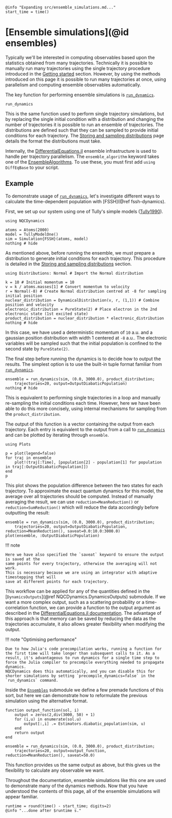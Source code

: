 ```@setup logging
@info "Expanding src/ensemble_simulations.md..."
start_time = time()
```
# [Ensemble simulations](@id ensembles)

Typically we'll be interested in computing observables based upon the statistics
obtained from many trajectories.
Technically it is possible to manually run many trajectories using the single trajectory
procedure introduced in the [Getting started](@ref) section.
However, by using the methods introduced on this page it is possible to run many trajectories
at once, using parallelism and computing ensemble observables automatically.

The key function for performing ensemble simulations is [`run_dynamics`](@ref).

```@docs
run_dynamics
```

This is the same function used to perform single trajectory simulations, but by replacing the single initial condition with a distribution
and changing the number of trajectories it is possible to run an ensemble of trajectories.
The distributions are defined such that they can be sampled to provide initial conditions for each trajectory.
The [Storing and sampling distributions](@ref) page details the format the distributions must take.

Internally, the [DifferentialEquations.jl](https://diffeq.sciml.ai/stable/features/ensemble/#Performing-an-Ensemble-Simulation)
ensemble infrastructure is used to handle per trajectory parallelism.
The `ensemble_algorithm` keyword takes one of the [EnsembleAlgorithms](https://diffeq.sciml.ai/stable/features/ensemble/#EnsembleAlgorithms).
To use these, you must first add `using DiffEqBase` to your script.

## Example

To demonstrate usage of [`run_dynamics`](@ref), let's investigate different ways to calculate the time-dependent population
with [FSSH](@ref fssh-dynamics).

First, we set up our system using one of Tully's simple models ([Tully1990](@cite)).
```@example ensemble
using NQCDynamics

atoms = Atoms(2000)
model = TullyModelOne()
sim = Simulation{FSSH}(atoms, model)
nothing # hide
```

As mentioned above, before running the ensemble, we must prepare a distribution to generate
initial conditions for each trajectory.
This procedure is detailed in the [Storing and sampling distributions](@ref) section.
```@example ensemble
using Distributions: Normal # Import the Normal distribution

k = 10 # Initial momentum = 10
v = k / atoms.masses[1] # Convert momentum to velocity
r = Normal(-8) # Create Normal distribution centred at -8 for sampling initial position
nuclear_distribution = DynamicalDistribution(v, r, (1,1)) # Combine position and velocity
electronic_distribution = PureState(2) # Place electron in the 2nd electronic state (1st excited state)
product_distribution = nuclear_distribution * electronic_distribution
nothing # hide
```
In this case, we have used a deterministic momentum of ``10`` a.u. and a
gaussian position distribution with width 1 centered at ``-8`` a.u..
The electronic variables will be sampled such that the initial population is confined
to the second state by `PureState(2)`.

The final step before running the dynamics is to decide how to output the results.
The simplest option is to use the built-in tuple format familiar from [`run_dynamics`](@ref).
```@example ensemble
ensemble = run_dynamics(sim, (0.0, 3000.0), product_distribution;
    trajectories=20, output=OutputDiabaticPopulation)
nothing # hide
```
This is equivalent to performing single trajectories in a loop and manually re-sampling the initial conditions each time.
However, here we have been able to do this more concisely, using internal mechanisms for sampling from the `product_distribution`.

The output of this function is a vector containing the output from each trajectory.
Each entry is equivalent to the output from a call to [`run_dynamics`](@ref) and 
can be plotted by iterating through `ensemble`.
```@example ensemble
using Plots

p = plot(legend=false)
for traj in ensemble
    plot!(traj[:Time], [population[2] - population[1] for population in traj[:OutputDiabaticPopulation]])
end
p
```
This plot shows the population difference between the two states for each trajectory.
To approximate the exact quantum dynamics for this model, the average over all trajectories should be computed.
Instead of manually averaging the result, we can use `reduction=MeanReduction()` or `reduction=SumReduction()`
which will reduce the data accordingly before outputting the result:
```@example ensemble
ensemble = run_dynamics(sim, (0.0, 3000.0), product_distribution;
    trajectories=20, output=OutputDiabaticPopulation, reduction=MeanReduction(), saveat=0.0:10.0:3000.0)
plot(ensemble, :OutputDiabaticPopulation)
```

!!! note

    Here we have also specified the `saveat` keyword to ensure the output is saved at the
    same points for every trajectory, otherwise the averaging will not work.
    This is necessary because we are using an integrator with adaptive timestepping that will
    save at different points for each trajectory.

This workflow can be applied for any of the quantities defined in the [`DynamicsOutputs`](@ref NQCDynamics.DynamicsOutputs) submodule.
If we want a more complex output, such as a scattering probability or a time-correlation function,
we can provide a function to the output argument as described in the
[DifferentialEquations.jl documentation](https://diffeq.sciml.ai/stable/features/ensemble/#Building-a-Problem).
The advantage of this approach is that memory can be saved by reducing the data as the trajectories accumulate,
it also allows greater flexibility when modifying the output.

!!! note "Optimising performance"

    Due to how Julia's code precompilation works, running a function for the first time will take longer than subsequent calls to it. As a result, it's advantageous to run dynamics for a single time step to 
    force the Julia compiler to precompile everything needed to propagate dynamics. 
    NQCDynamics does this automatically, and you can disable this for shorter simulations by setting `precompile_dynamics=false` in the `run_dynamics` command. 

Inside the [`Ensembles`](@ref) submodule we define a few premade functions of this sort, but here
we can demonstrate how to reformulate the previous simulation using the alternative format.
```@example ensemble
function output_function(sol, i)
    output = zeros(2,div(3000, 50) + 1)
    for (i,u) in enumerate(sol.u)
        output[:,i] .= Estimators.diabatic_population(sim, u)
    end
    return output
end

ensemble = run_dynamics(sim, (0.0, 3000.0), product_distribution;
    trajectories=20, output=output_function, reduction=MeanReduction(), saveat=50.0)
```
This function provides us the same output as above, but this gives us the flexibility to calculate any observable we want.

Throughout the documentation, ensemble simulations like this one are used to demonstrate
many of the dynamics methods.
Now that you have understood the contents of this page, all of the ensemble simulations
will appear familiar.
```@setup logging
runtime = round(time() - start_time; digits=2)
@info "...done after $runtime s."
```
